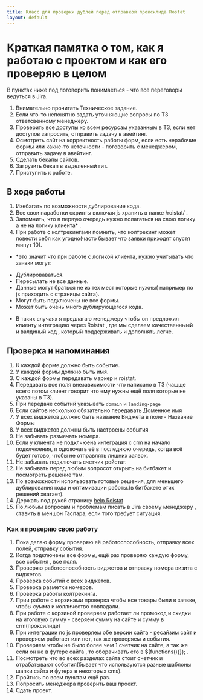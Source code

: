 ```yaml
---
title: Класс для проверки дублей перед отправкой проксилида Rostat
layout: default
---
```


# Краткая памятка о том, как я работаю с проектом и как его проверяю в целом #

В пунктах ниже под поговорить понимаеться - что все переговоры ведуться в Jira.

1. Внимательно прочитать Техническое задание. 
2. Если что-то непонятно задать уточняющие вопросы по ТЗ  ответсвенному менеджеру.
3. Проверить все доступы ко всем ресурсам указанным в ТЗ, если  нет доступов запросить, отправить задачу в авейтинг.
4. Осмотреть сайт на корректность работы форм, если есть нерабочие формы или какие-то неточности - поговорить с менеджером, отправить задачу в авейтинг.
5. Сделать бекапы сайтов.
5. Загрузить бекап  в выделенный гит.
6. Приступить к работе.


## В ходе работы ##

1. Изебагать по возможности дублирование кода.
2. Все свои наработки скрипты  включая js хранить в папке /roistat/ .
3. Запомнить, что в первую очередь  нужно полагаться на свою логику а не на логику клиента* .
4. При работе с колтрекингами помнить, что колтрекинг может повести себя как угодно(часто бывает что заявки  приходят спустя минут 10).
* *это значит что  при работе с логикой клиента, нужно учитывать что  заявки могут:
- Дублироваваться.
- Пересылать не все данные.
- Данные могут браться не из тех мест которые нужны( например по js приходить с страницы сайта).
- Могут быть подключены не все формы.
- Может быть очень много дублирующегося кода.

* В таких случаях я предлагаю менеджеру чтобы он предложил клиенту интеграцию через Roistat , где мы сделаем качественныый и валдиный код , который поддерживать и  дополнять легче.

## Проверка и напоминания ##

1. К каждой форме должно быть событие.
2. У каждой формы должно быть имя.
3. С каждой формы передавать  маркер и roistat.
4. Передавать все поля внезависимости что написано в ТЗ (чащще всего  потом клиент говорит что ему нужны ещё поля
 которые не указаны в ТЗ).
5. При передаче событий указывать `domain` и `landing-page`
6. Если сайтов несколько обязательно передавать Доменное имя
7. У всех виджетов должно быть название Виджета в поле - Название Формы
8. У всех виджетов должны быть настроены события
9. Не забывать размечать номера.
10. Если у клиента не подклчюена интеграция с crm  на начало подклчюения, п
одключать её в последнюю очередь, когда всё будет готово, чтобы не отправлять лишних заявок.
11. Не забывать подключать счетчик ройстат.
12. Не забывать перед любым вопросот открыть на битбакет и посмотреть решение там.
13. По возможности использовать готовые решения, для меньшего  дублирования кода и 
оптимизации работы.(в битбакете этих решений хватает).
14. Держать под рукой страницу <a href="http://help.roistat.com/">help Roistat</a>
15. По любым вопросам и проблемам писать в Jira своему менеджеру , ставить в меншон Гаспара, 
если того требует ситуация.

### Как я проверяю свою работу ###
1. Пока делаю форму проверяю её  работоспособность, отправку всех полей, отправку события.
2. Когда  подключены все формы, ещё раз проверяю каждую форму, все события ,  все поля.
3. Проверяю работоспособность виджетов и отправку номера визита с виджетов.
4. Проверка событий с  всех виджетов.
5. Проверка разметки номеров.
6. Проверка работы колтрекинга.
7. Прии работе с корзинами проверка чтобы все товары были в заявке,
  чтобы  сумма и колличество совпадали.
8. При работе с корзиной  проверяем  работает ли промокод  и скидки на итоговую сумму - сверяем 
сумму на сайте и сумму в crm(проксилиде)
9. При интеграции по js проверяем  обе версии сайта - ресайзим сайт и проверяем работает или нет,
 так же проверяем и события.
10. Проверяем чтобы не было более чем 1 счетчик на сайте, а так же если он не в  футере сайта ,
 то оборачивать его в $(functions(){}); .
11. Посмотреть что во всех разделах сайта стоит счетчик и отрабатывают события(бывает
 что используются разные шаблоны шапки сайта и  футера в некоторых cms).
12. Пройтись по всем пунктам ещё раз.
13. Попросить менеджера проверить ваш проект.
14. Сдать проект.


